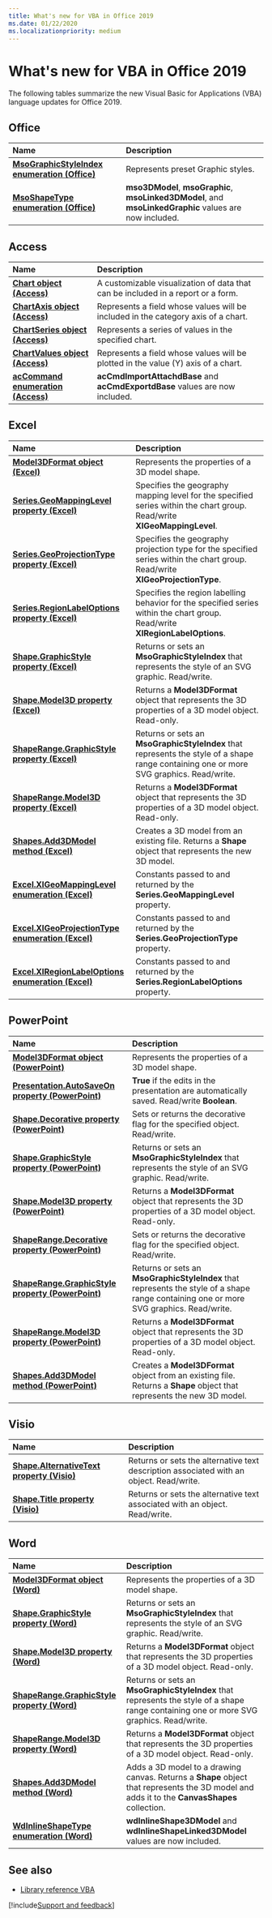 ```yaml
---
title: What's new for VBA in Office 2019
ms.date: 01/22/2020
ms.localizationpriority: medium
---
```


# What's new for VBA in Office 2019

The following tables summarize the new Visual Basic for Applications (VBA) language updates for Office 2019.

## Office

|Name|Description|
|:-----|:-----|
|**[MsoGraphicStyleIndex enumeration (Office)](../../api/office.msoshapestyleindex.md)**|Represents preset Graphic styles.|
|**[MsoShapeType enumeration (Office)](../../api/office.msoshapetype.md)** | **mso3DModel**, **msoGraphic**, **msoLinked3DModel**, and **msoLinkedGraphic** values are now included.|

## Access

|Name|Description|
|:-----|:-----|
|**[Chart object (Access)](../../api/access.chart.md)** | A customizable visualization of data that can be included in a report or a form.|
|**[ChartAxis object (Access)](../../api/access.chartaxis.md)** | Represents a field whose values will be included in the category axis of a chart.|
|**[ChartSeries object (Access)](../../api/access.chartseries.md)** | Represents a series of values in the specified chart.|
|**[ChartValues object (Access)](../../api/access.chartvalues.md)** | Represents a field whose values will be plotted in the value (Y) axis of a chart.|
|**[acCommand enumeration (Access)](../../api/access.accommand.md)** | **acCmdImportAttachdBase** and **acCmdExportdBase** values are now included.|

## Excel

|Name|Description|
|:-----|:-----|
|**[Model3DFormat object (Excel)](../../api/excel.model3dformat.md)** | Represents the properties of a 3D model shape.|
|**[Series.GeoMappingLevel property (Excel)](../../api/excel.series.geomappinglevel.md)**|Specifies the geography mapping level for the specified series within the chart group. Read/write **XlGeoMappingLevel**.|
|**[Series.GeoProjectionType property (Excel)](../../api/excel.series.geoprojectiontype.md)**|Specifies the geography projection type for the specified series within the chart group. Read/write **XlGeoProjectionType**.|
|**[Series.RegionLabelOptions property (Excel)](../../api/excel.series.regionlabeloptions.md)**|Specifies the region labelling behavior for the specified series within the chart group. Read/write **XlRegionLabelOptions**.|
|**[Shape.GraphicStyle property (Excel)](../../api/excel.shape.graphicstyle.md)**|Returns or sets an **MsoGraphicStyleIndex** that represents the style of an SVG graphic. Read/write.|
|**[Shape.Model3D property (Excel)](../../api/excel.shape.model3d.md)**|Returns a **Model3DFormat** object that represents the 3D properties of a 3D model object. Read-only.|
|**[ShapeRange.GraphicStyle property (Excel)](../../api/excel.shaperange.graphicstyle.md)**|Returns or sets an **MsoGraphicStyleIndex** that represents the style of a shape range containing one or more SVG graphics. Read/write.|
|**[ShapeRange.Model3D property (Excel)](../../api/excel.shaperange.model3d.md)**|Returns a **Model3DFormat** object that represents the 3D properties of a 3D model object. Read-only.|
|**[Shapes.Add3DModel method (Excel)](../../api/excel.shapes.add3dmodel.md)**|Creates a 3D model from an existing file. Returns a **Shape** object that represents the new 3D model.|
|**[Excel.XlGeoMappingLevel enumeration (Excel)](../../api/excel.xlgeomappinglevel.md)**|Constants passed to and returned by the **Series.GeoMappingLevel** property.|
|**[Excel.XlGeoProjectionType enumeration (Excel)](../../api/excel.xlgeoprojectiontype.md)**|Constants passed to and returned by the **Series.GeoProjectionType** property.|
|**[Excel.XlRegionLabelOptions enumeration (Excel)](../../api/excel.xlregionlabeloptions.md)**|Constants passed to and returned by the **Series.RegionLabelOptions** property.|

## PowerPoint

|Name|Description|
|:-----|:-----|
|**[Model3DFormat object (PowerPoint)](../../api/powerpoint.model3dformat.md)** | Represents the properties of a 3D model shape.|
|**[Presentation.AutoSaveOn property (PowerPoint)](../../api/powerpoint.presentation.autosaveon.md)** | **True** if the edits in the presentation are automatically saved. Read/write **Boolean**.|
|**[Shape.Decorative property (PowerPoint)](../../api/powerpoint.shape.decorative.md)**|Sets or returns the decorative flag for the specified object. Read/write.|
|**[Shape.GraphicStyle property (PowerPoint)](../../api/powerpoint.shape.graphicstyle.md)**|Returns or sets an **MsoGraphicStyleIndex** that represents the style of an SVG graphic. Read/write.|
|**[Shape.Model3D property (PowerPoint)](../../api/powerpoint.shape.model3d.md)**|Returns a **Model3DFormat** object that represents the 3D properties of a 3D model object. Read-only.|
|**[ShapeRange.Decorative property (PowerPoint)](../../api/powerpoint.shaperange.decorative.md)**|Sets or returns the decorative flag for the specified object. Read/write.|
|**[ShapeRange.GraphicStyle property (PowerPoint)](../../api/powerpoint.shaperange.graphicstyle.md)**|Returns or sets an **MsoGraphicStyleIndex** that represents the style of a shape range containing one or more SVG graphics. Read/write.|
|**[ShapeRange.Model3D property (PowerPoint)](../../api/powerpoint.shaperange.model3d.md)**|Returns a **Model3DFormat** object that represents the 3D properties of a 3D model object. Read-only.|
|**[Shapes.Add3DModel method (PowerPoint)](../../api/powerpoint.shapes.add3dmodel.md)**|Creates a **Model3DFormat** object from an existing file. Returns a **Shape** object that represents the new 3D model.|

## Visio

|Name|Description|
|:-----|:-----|
|**[Shape.AlternativeText property (Visio)](../../api/visio.shape.alternativetext.md)**|Returns or sets the alternative text description associated with an object. Read/write.|
|**[Shape.Title property (Visio)](../../api/visio.shape.title.md)**|Returns or sets the alternative text associated with an object. Read/write.|

## Word

|Name|Description|
|:-----|:-----|
|**[Model3DFormat object (Word)](../../api/word.model3dformat.md)** |Represents the properties of a 3D model shape.|
|**[Shape.GraphicStyle property (Word)](../../api/word.shape.graphicstyle.md)**|Returns or sets an **MsoGraphicStyleIndex** that represents the style of an SVG graphic. Read/write.|
|**[Shape.Model3D property (Word)](../../api/word.shape.model3d.md)**|Returns a **Model3DFormat** object that represents the 3D properties of a 3D model object. Read-only.|
|**[ShapeRange.GraphicStyle property (Word)](../../api/word.shaperange.graphicstyle.md)**|Returns or sets an **MsoGraphicStyleIndex** that represents the style of a shape range containing one or more SVG graphics. Read/write.|
|**[ShapeRange.Model3D property (Word)](../../api/word.shaperange.model3d.md)**|Returns a **Model3DFormat** object that represents the 3D properties of a 3D model object. Read-only.|
|**[Shapes.Add3DModel method (Word)](../../api/word.shapes.add3dmodel.md)**|Adds a 3D model to a drawing canvas. Returns a **Shape** object that represents the 3D model and adds it to the **CanvasShapes** collection.|
|**[WdInlineShapeType enumeration (Word)](../../api/word.wdinlineshapetype.md)** | **wdInlineShape3DModel** and **wdInlineShapeLinked3DModel** values are now included.|

## See also

- [Library reference VBA](../../api/overview/library-reference.md)

[!include[Support and feedback](~/includes/feedback-boilerplate.md)]
